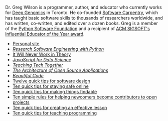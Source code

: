 Dr. Greg Wilson is a programmer, author, and educator
who currently works for [Deep Genomics](https://deepgenomics.com) in Toronto.
He co-founded [Software Carpentry](https://carpentries.org),
which has taught basic software skills to thousands of researchers worldwide,
and has written, co-written, and edited over a dozen books.
Greg is a member of the [Python Software Foundation](https://www.python.org/psf/)
and a recipient of [ACM SIGSOFT's Influential Educator of the Year award](https://www.sigsoft.org/awards/influentialEducatorAward.html).

- [Personal site](https://third-bit.com/)
- [*Research Software Engineering with Python*](https://merely-useful.tech/py-rse/)
- [It Will Never Work in Theory](https://neverworkintheory.org/)
- [*JavaScript for Data Science*](https://third-bit.com/js4ds/)
- [*Teaching Tech Together*](http://teachtogether.tech/)
- [*The Architecture of Open Source Applications*](http://aosabook.org/en/index.html)
- [*Beautiful Code*](https://www.oreilly.com/library/view/beautiful-code/9780596510046/)
- [Twelve quick tips for software design](https://doi.org/10.1371/journal.pcbi.1009809)
- [Ten quick tips for staying safe online](https://doi.org/10.1371/journal.pcbi.1008563)
- [Ten quick tips for making things findable](https://doi.org/10.1371/journal.pcbi.1008469)
- [Ten simple rules for helping newcomers become contributors to open projects](https://doi.org/10.1371/journal.pcbi.1007296)
- [Ten quick tips for creating an effective lesson](https://doi.org/10.1371/journal.pcbi.1006915)
- [Ten quick tips for teaching programming](https://doi.org/10.1371/journal.pcbi.1006023)
